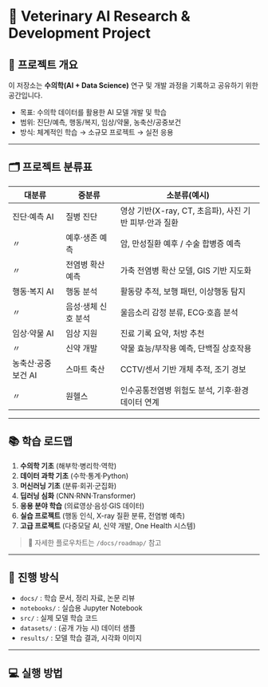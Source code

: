 # 🐾 Veterinary AI Research & Development Project

## 📌 프로젝트 개요
이 저장소는 **수의학(AI + Data Science)** 연구 및 개발 과정을 기록하고 공유하기 위한 공간입니다.  
- 목표: 수의학 데이터를 활용한 AI 모델 개발 및 학습  
- 범위: 진단/예측, 행동/복지, 임상/약물, 농축산/공중보건  
- 방식: 체계적인 학습 → 소규모 프로젝트 → 실전 응용

---

## 🗂 프로젝트 분류표

| 대분류 | 중분류 | 소분류(예시) |
|--------|--------|--------------|
| 진단·예측 AI | 질병 진단 | 영상 기반(X-ray, CT, 초음파), 사진 기반 피부·안과 질환 |
| 〃 | 예후·생존 예측 | 암, 만성질환 예후 / 수술 합병증 예측 |
| 〃 | 전염병 확산 예측 | 가축 전염병 확산 모델, GIS 기반 지도화 |
| 행동·복지 AI | 행동 분석 | 활동량 추적, 보행 패턴, 이상행동 탐지 |
| 〃 | 음성·생체 신호 분석 | 울음소리 감정 분류, ECG·호흡 분석 |
| 임상·약물 AI | 임상 지원 | 진료 기록 요약, 처방 추천 |
| 〃 | 신약 개발 | 약물 효능/부작용 예측, 단백질 상호작용 |
| 농축산·공중보건 AI | 스마트 축산 | CCTV/센서 기반 개체 추적, 조기 경보 |
| 〃 | 원헬스 | 인수공통전염병 위험도 분석, 기후·환경 데이터 연계 |

---

## 📚 학습 로드맵

1. **수의학 기초** (해부학·병리학·역학)  
2. **데이터 과학 기초** (수학·통계·Python)  
3. **머신러닝 기초** (분류·회귀·군집화)  
4. **딥러닝 심화** (CNN·RNN·Transformer)  
5. **응용 분야 학습** (의료영상·음성·GIS 데이터)  
6. **실습 프로젝트** (행동 인식, X-ray 질환 분류, 전염병 예측)  
7. **고급 프로젝트** (다중모달 AI, 신약 개발, One Health 시스템)  

> 📌 자세한 플로우차트는 `/docs/roadmap/` 참고  

---

## 🚀 진행 방식

- `docs/` : 학습 문서, 정리 자료, 논문 리뷰  
- `notebooks/` : 실습용 Jupyter Notebook  
- `src/` : 실제 모델 학습 코드  
- `datasets/` : (공개 가능 시) 데이터 샘플  
- `results/` : 모델 학습 결과, 시각화 이미지  

---

## 💻 실행 방법

